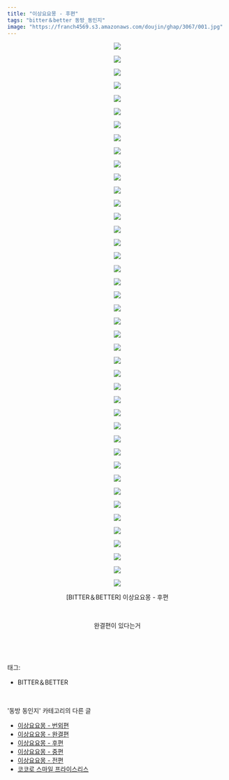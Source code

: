 ```yaml
---
title: "이상요요몽 - 후편"
tags: "bitter＆better 동방_동인지"
image: "https://franch4569.s3.amazonaws.com/doujin/ghap/3067/001.jpg"
---
```

<div class="article">
<p style="text-align: center; clear: none; float: none;"><img src="{{ site.imgserver2 }}/ghap/3067/001.jpg"/></p>
<p style="text-align: center; clear: none; float: none;"><img src="{{ site.imgserver2 }}/ghap/3067/002.jpg"/></p>
<p style="text-align: center; clear: none; float: none;"><img src="{{ site.imgserver2 }}/ghap/3067/003.jpg"/></p>
<p style="text-align: center; clear: none; float: none;"><img src="{{ site.imgserver2 }}/ghap/3067/004.jpg"/></p>
<p style="text-align: center; clear: none; float: none;"><img src="{{ site.imgserver2 }}/ghap/3067/005.jpg"/></p>
<p style="text-align: center; clear: none; float: none;"><img src="{{ site.imgserver2 }}/ghap/3067/006.jpg"/></p>
<p style="text-align: center; clear: none; float: none;"><img src="{{ site.imgserver2 }}/ghap/3067/007.jpg"/></p>
<p style="text-align: center; clear: none; float: none;"><img src="{{ site.imgserver2 }}/ghap/3067/008.jpg"/></p>
<p style="text-align: center; clear: none; float: none;"><img src="{{ site.imgserver2 }}/ghap/3067/009.jpg"/></p>
<p style="text-align: center; clear: none; float: none;"><img src="{{ site.imgserver2 }}/ghap/3067/010.jpg"/></p>
<p style="text-align: center; clear: none; float: none;"><img src="{{ site.imgserver2 }}/ghap/3067/011.jpg"/></p>
<p style="text-align: center; clear: none; float: none;"><img src="{{ site.imgserver2 }}/ghap/3067/012.jpg"/></p>
<p style="text-align: center; clear: none; float: none;"><img src="{{ site.imgserver2 }}/ghap/3067/013.jpg"/></p>
<p style="text-align: center; clear: none; float: none;"><img src="{{ site.imgserver2 }}/ghap/3067/014.jpg"/></p>
<p style="text-align: center; clear: none; float: none;"><img src="{{ site.imgserver2 }}/ghap/3067/015.jpg"/></p>
<p style="text-align: center; clear: none; float: none;"><img src="{{ site.imgserver2 }}/ghap/3067/016.jpg"/></p>
<p style="text-align: center; clear: none; float: none;"><img src="{{ site.imgserver2 }}/ghap/3067/017.jpg"/></p>
<p style="text-align: center; clear: none; float: none;"><img src="{{ site.imgserver2 }}/ghap/3067/018.jpg"/></p>
<p style="text-align: center; clear: none; float: none;"><img src="{{ site.imgserver2 }}/ghap/3067/019.jpg"/></p>
<p style="text-align: center; clear: none; float: none;"><img src="{{ site.imgserver2 }}/ghap/3067/020.jpg"/></p>
<p style="text-align: center; clear: none; float: none;"><img src="{{ site.imgserver2 }}/ghap/3067/021.jpg"/></p>
<p style="text-align: center; clear: none; float: none;"><img src="{{ site.imgserver2 }}/ghap/3067/022.jpg"/></p>
<p style="text-align: center; clear: none; float: none;"><img src="{{ site.imgserver2 }}/ghap/3067/023.jpg"/></p>
<p style="text-align: center; clear: none; float: none;"><img src="{{ site.imgserver2 }}/ghap/3067/024.jpg"/></p>
<p style="text-align: center; clear: none; float: none;"><img src="{{ site.imgserver2 }}/ghap/3067/025.jpg"/></p>
<p style="text-align: center; clear: none; float: none;"><img src="{{ site.imgserver2 }}/ghap/3067/026.jpg"/></p>
<p style="text-align: center; clear: none; float: none;"><img src="{{ site.imgserver2 }}/ghap/3067/027.jpg"/></p>
<p style="text-align: center; clear: none; float: none;"><img src="{{ site.imgserver2 }}/ghap/3067/028.jpg"/></p>
<p style="text-align: center; clear: none; float: none;"><img src="{{ site.imgserver2 }}/ghap/3067/029.jpg"/></p>
<p style="text-align: center; clear: none; float: none;"><img src="{{ site.imgserver2 }}/ghap/3067/030.jpg"/></p>
<p style="text-align: center; clear: none; float: none;"><img src="{{ site.imgserver2 }}/ghap/3067/031.jpg"/></p>
<p style="text-align: center; clear: none; float: none;"><img src="{{ site.imgserver2 }}/ghap/3067/032.jpg"/></p>
<p style="text-align: center; clear: none; float: none;"><img src="{{ site.imgserver2 }}/ghap/3067/033.jpg"/></p>
<p style="text-align: center; clear: none; float: none;"><img src="{{ site.imgserver2 }}/ghap/3067/034.jpg"/></p>
<p style="text-align: center; clear: none; float: none;"><img src="{{ site.imgserver2 }}/ghap/3067/035.jpg"/></p>
<p style="text-align: center; clear: none; float: none;"><img src="{{ site.imgserver2 }}/ghap/3067/036.jpg"/></p>
<p style="text-align: center; clear: none; float: none;"><img src="{{ site.imgserver2 }}/ghap/3067/037.jpg"/></p>
<p style="text-align: center; clear: none; float: none;"><img src="{{ site.imgserver2 }}/ghap/3067/038.jpg"/></p>
<p style="text-align: center; clear: none; float: none;"><img src="{{ site.imgserver2 }}/ghap/3067/039.jpg"/></p>
<p style="text-align: center; clear: none; float: none;"><img src="{{ site.imgserver2 }}/ghap/3067/040.jpg"/></p>
<p style="text-align: center; clear: none; float: none;"><img src="{{ site.imgserver2 }}/ghap/3067/041.jpg"/></p>
<p style="text-align: center; clear: none; float: none;"><img src="{{ site.imgserver2 }}/ghap/3067/042.jpg"/></p>
<p style="text-align: center; clear: none; float: none;">[BITTER＆BETTER] 이상요요몽 - 후편</p>
<p style="text-align: center; clear: none; float: none;"><br/></p>
<p style="text-align: center; clear: none; float: none;">완결편이 있다는거</p>
<p><br/></p>
</div><br/>
<div class="tagTrail">
<p>태그: </p>
<ul>
<li>BITTER＆BETTER</li>
</ul>
</div><br/>
<div class="another">
<p>'동방 동인지' 카테고리의 다른 글</p>
<ul>
<li><a href="/ghap_3069">이상요요몽 - 번외편</a></li>
<li><a href="/ghap_3068">이상요요몽 - 완결편</a></li>
<li><a href="/ghap_3067">이상요요몽 - 후편</a></li>
<li><a href="/ghap_3066">이상요요몽 - 중편</a></li>
<li><a href="/ghap_3065">이상요요몽 - 전편</a></li>
<li><a href="/ghap_3064">코코로 스마일 프라이스리스</a></li>
</ul>
</div><br/>
<div class="cb_module cb_fluid">
<div class="cb_wrt cb_profile">
</div><!-- commentList close -->
</div><br/>
